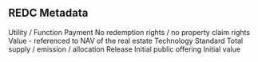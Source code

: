 ## REDC Metadata
Utility / Function
Payment
No redemption rights / no property claim rights
Value - referenced to NAV of the real estate
Technology
Standard
Total supply / emission / allocation
Release
Initial public offering
Initial value


